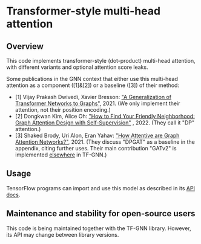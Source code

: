# Transformer-style multi-head attention

## Overview

This code implements transformer-style (dot-product) multi-head attention,
with different variants and optional attention score leaks.

Some publications in the GNN context that either use this multi-head attention as
a component ([1]&[2]) or a baseline ([3]) of their method:

*   [1] Vijay Prakash Dwivedi, Xavier Bresson: ["A Generalization of Transformer
    Networks to Graphs"](https://arxiv.org/abs/2012.09699), 2021.
    (We only implement their attention, not their position encoding.)
*   [2] Dongkwan Kim, Alice Oh: ["How to Find Your Friendly Neighborhood: Graph
    Attention Design with Self-Supervision"](https://arxiv.org/abs/2204.04879)
    , 2022. (They call it "DP" attention.)
*   [3] Shaked Brody, Uri Alon, Eran Yahav: ["How Attentive are Graph Attention
    Networks?"](https://arxiv.org/abs/2105.14491), 2021.
    (They discuss "DPGAT" as a baseline in the appendix, citing further uses.
    Their main contribution "GATv2" is implemented [elsewhere](../gat_v2)
    in TF-GNN.)

## Usage

TensorFlow programs can import and use this model as described in its
[API docs](https://github.com/tensorflow/gnn/blob/main/tensorflow_gnn/docs/api_docs/python/models/multi_head_attention.md).

## Maintenance and stability for open-source users

This code is being maintained together with the TF-GNN library.
However, its API may change between library versions.

<!-- PLACEHOLDER FOR README GOOGLE EXTRAS -->